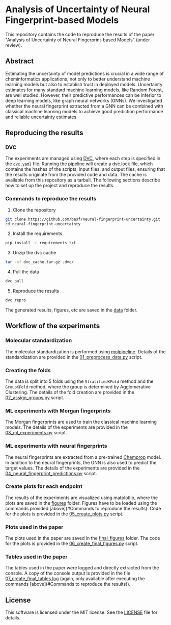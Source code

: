 # Analysis of Uncertainty of Neural Fingerprint-based Models
This repository contains the code to reproduce the results of the paper "Analysis of Uncertainty of Neural Fingerprint-based Models" (under review).
## Abstract
Estimating the uncertainty of model predictions is crucial in a wide range of cheminformatics applications, not only to better understand machine learning models but also to establish trust in deployed models.
Uncertainty estimates for many standard machine learning models, like Random Forest, are well studied. However, their predictive performances can be inferior to deep learning models, like graph neural networks (GNNs).
We investigated whether the neural fingerprint extracted from a GNN can be combined with classical machine learning models to achieve good prediction performance and reliable uncertainty estimates.
## Reproducing the results
### DVC
The experiments are managed using [DVC](https://dvc.org/), where each step is specified in the [`dvc.yaml`](https://dvc.org/doc/user-guide/project-structure/dvcyaml-files#dvcyaml) file.
Running the pipeline will create a dvc.lock file, which contains the hashes of the scripts, input files, and output files, ensuring that the results originate from the provided code and data.
The cache is available from this repository as a tarball.
The following sections describe how to set up the project and reproduce the results.
### Commands to reproduce the results
1. Clone the repository
```bash
git clone https://github.com/basf/neural-fingerprint-uncertainty.git
cd neural-fingerprint-uncertainty
```
2. Install the requirements
```bash
pip install -r requirements.txt
```
3. Unzip the dvc cache
```bash
tar -xf dvc_cache.tar.gz .dvc/
```
4. Pull the data
```bash
dvc pull
```
5. Reproduce the results
```bash
dvc repro
```
The generated results, figures, etc are saved in the [data](data) folder.
## Workflow of the experiments
### Molecular standardization
The molecular standardization is performed using [molpipeline](https://github.com/basf/molpipeline).
Details of the standardization are provided in the [01_preprocess_data.py](scripts%2F01_preprocess_data.py) script.
### Creating the folds
The data is split into 5 folds using the `StratifiedKFold` method and the `GroupKFold` method, where the group is determined by Agglomerative Clustering.
The details of the fold creation are provided in the [02_assign_groups.py](scripts%2F02_assign_groups.py) script.
### ML experiments with Morgan fingerprints
The Morgan fingerprints are used to train the classical machine learning models.
The details of the experiments are provided in the [03_ml_experiments.py](scripts%2F03_ml_experiments.py) script.
### ML experiments with neural fingerprints
The neural fingerprints are extracted from a pre-trained [Chemprop](https://github.com/chemprop/chemprop) model.
In addition to the neural fingerprints, the GNN is also used to predict the target values.
The details of the experiments are provided in the [04_neural_fingerprint_predictions.py](scripts%2F04_neural_fingerprint_predictions.py) script.
### Create plots for each endpoint
The results of the experiments are visualized using matplotlib, where the plots are saved in the [figures](data%2Ffigures) folder.
Figures have to be loaded using the commands provided [above](#Commands to reproduce the results).
Code for the plots is provided in the [05_create_plots.py](scripts%2F05_create_plots.py) script.
### Plots used in the paper
The plots used in the paper are saved in the [final_figures](data%2Ffigures%2Ffinal_figures) folder.
The code for the plots is provided in the [06_create_final_figures.py](scripts%2F06_create_final_figures.py) script.
### Tables used in the paper
The tables used in the paper were logged and directly extracted from the console.
A copy of the console output is provided in the file [07_create_final_tables.log](logs%2F07_create_final_tables.log) (again, only available after executing the commands [above](#Commands to reproduce the results)).

## License

This software is licensed under the MIT license. See the [LICENSE](LICENSE) file for details.
